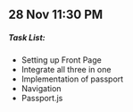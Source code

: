## 28 Nov 11:30 PM

##### Task List:
* Setting up Front Page
* Integrate all three in one 
* Implementation of passport
* Navigation
* Passport.js
